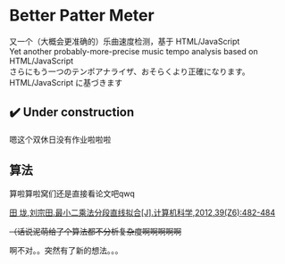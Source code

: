 # Better Patter Meter
又一个（大概会更准确的）乐曲速度检测，基于 HTML/JavaScript  
Yet another probably-more-precise music tempo analysis based on HTML/JavaScript  
さらにもう一つのテンポアナライザ、おそらくより正確になります。HTML/JavaScript に基づきます

## :heavy_check_mark: Under construction

嗯这个双休日没有作业啦啦啦

## 算法

算啦算啦窝们还是直接看论文吧qwq

[田 垅,刘宗田.最小二乘法分段直线拟合\[J\].计算机科学,2012,39(Z6):482-484](http://www.jsjkx.com/jsjkx/ch/reader/view_abstract.aspx?file_no=12006128&flag=1)

~~（话说泥萌给了个算法都不分析复杂度啊啊啊啊啊~~

啊不对。。突然有了新的想法。。。
